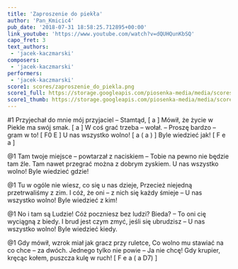 ```yaml
---
title: 'Zaproszenie do piekła'
author: 'Pan_Kmicic4'
pub_date: '2018-07-31 18:58:25.712895+00:00'
link_youtube: 'https://www.youtube.com/watch?v=dQUHQunKbSQ'
capo_fret: 3
text_authors:
 - 'jacek-kaczmarski'
composers:
 - 'jacek-kaczmarski'
performers:
 - 'jacek-kaczmarski'
score1: scores/zaproszenie_do_piekla.png
score1_full: https://storage.googleapis.com/piosenka-media/media/scores/zaproszenie_do_piekla.png
score1_thumb: https://storage.googleapis.com/piosenka-media/media/scores/zaproszenie_do_piekla.png.180x0_q85_upscale.png
---
```


#1
Przyjechał do mnie mój przyjaciel – Stamtąd, [ a ]
Mówił, że życie w Piekle ma swój smak. [ a ]
W coś grać trzeba – wołał. – Proszę bardzo – gram w to! [ F0 E ]
U nas wszystko wolno! [ a ( a ) ]
Byle wiedzieć jak! [ F e a ]

@1
Tam twoje miejsce – powtarzał z naciskiem –
Tobie na pewno nie będzie tam źle.
Tam nawet przegrać można z dobrym zyskiem.
U nas wszystko wolno! 
Byle wiedzieć gdzie!

@1
Tu w ogóle nie wiesz, co się u nas dzieje,
Przecież niejedną przetrwaliśmy z zim.
I cóż, że oni – z nich się każdy śmieje –
U nas wszystko wolno!
Byle wiedzieć z kim!

@1
No i tam są Ludzie! Cóż poczniesz bez ludzi?
Bieda? – To oni cię wyciągną z biedy.
I brud jest czym zmyć, jeśli się ubrudzisz –
U nas wszystko wolno! 
Byle wiedzieć kiedy.

@1
Gdy mówił, wzrok miał jak gracz przy ruletce,
Co wolno mu stawiać na co chce – za dwóch.
Jednego tylko nie powie – Ja nie chcę!
Gdy krupier, kręcąc kołem, 
puszcza kulę w ruch! [ F e a ( a D7) ]